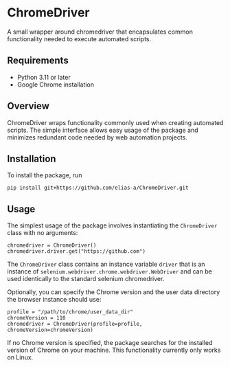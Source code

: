 # ChromeDriver

A small wrapper around chromedriver that encapsulates common functionality needed to execute automated scripts.

## Requirements

* Python 3.11 or later
* Google Chrome installation

## Overview

ChromeDriver wraps functionality commonly used when creating automated scripts. The simple interface allows easy usage of the package and minimizes redundant code needed by web automation projects.

## Installation

To install the package, run

```
pip install git+https://github.com/elias-a/ChromeDriver.git
```

## Usage

The simplest usage of the package involves instantiating the `ChromeDriver` class with no arguments:

```
chromedriver = ChromeDriver()
chromedriver.driver.get("https://github.com")
```

The `ChromeDriver` class contains an instance variable `driver` that is an instance of `selenium.webdriver.chrome.webdriver.WebDriver` and can be used identically to the standard selenium chromedriver.

Optionally, you can specify the Chrome version and the user data directory the browser instance should use:

```
profile = "/path/to/chrome/user_data_dir"
chromeVersion = 110
chromedriver = ChromeDriver(profile=profile, chromeVersion=chromeVersion)
```

If no Chrome version is specified, the package searches for the installed version of Chrome on your machine. This functionality currently only works on Linux.
